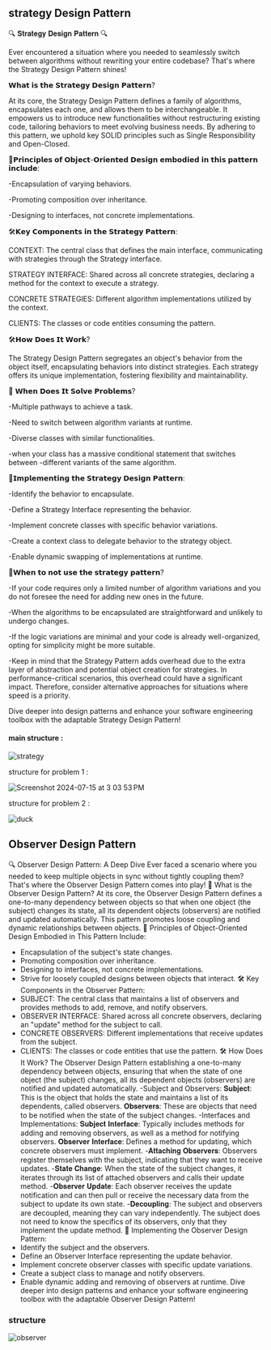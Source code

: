 ## strategy Design Pattern
🔍 𝐒𝐭𝐫𝐚𝐭𝐞𝐠𝐲 𝐃𝐞𝐬𝐢𝐠𝐧 𝐏𝐚𝐭𝐭𝐞𝐫𝐧 🔍

Ever encountered a situation where you needed to seamlessly switch between algorithms without rewriting your entire codebase? That's where the Strategy Design Pattern shines!

𝗪𝗵𝗮𝘁 𝗶𝘀 𝘁𝗵𝗲 𝗦𝘁𝗿𝗮𝘁𝗲𝗴𝘆 𝗗𝗲𝘀𝗶𝗴𝗻 𝗣𝗮𝘁𝘁𝗲𝗿𝗻?

At its core, the Strategy Design Pattern defines a family of algorithms, encapsulates each one, and allows them to be interchangeable. It empowers us to introduce new functionalities without restructuring existing code, tailoring behaviors to meet evolving business needs. By adhering to this pattern, we uphold key SOLID principles such as Single Responsibility and Open-Closed.

🌟𝗣𝗿𝗶𝗻𝗰𝗶𝗽𝗹𝗲𝘀 𝗼𝗳 𝗢𝗯𝗷𝗲𝗰𝘁-𝗢𝗿𝗶𝗲𝗻𝘁𝗲𝗱 𝗗𝗲𝘀𝗶𝗴𝗻 𝗲𝗺𝗯𝗼𝗱𝗶𝗲𝗱 𝗶𝗻 𝘁𝗵𝗶𝘀 𝗽𝗮𝘁𝘁𝗲𝗿𝗻 𝗶𝗻𝗰𝗹𝘂𝗱𝗲:

-Encapsulation of varying behaviors.

-Promoting composition over inheritance.

-Designing to interfaces, not concrete implementations.

🛠️𝗞𝗲𝘆 𝗖𝗼𝗺𝗽𝗼𝗻𝗲𝗻𝘁𝘀 𝗶𝗻 𝘁𝗵𝗲 𝗦𝘁𝗿𝗮𝘁𝗲𝗴𝘆 𝗣𝗮𝘁𝘁𝗲𝗿𝗻:

CONTEXT: The central class that defines the main interface, communicating with strategies through the Strategy interface.

STRATEGY INTERFACE: Shared across all concrete strategies, declaring a method for the context to execute a strategy.

CONCRETE STRATEGIES: Different algorithm implementations utilized by the context.

CLIENTS: The classes or code entities consuming the pattern.

🛠️𝗛𝗼𝘄 𝗗𝗼𝗲𝘀 𝗜𝘁 𝗪𝗼𝗿𝗸?

The Strategy Design Pattern segregates an object's behavior from the object itself, encapsulating behaviors into distinct strategies. Each strategy offers its unique implementation, fostering flexibility and maintainability.

🎯 𝗪𝗵𝗲𝗻 𝗗𝗼𝗲𝘀 𝗜𝘁 𝗦𝗼𝗹𝘃𝗲 𝗣𝗿𝗼𝗯𝗹𝗲𝗺𝘀?

-Multiple pathways to achieve a task.

-Need to switch between algorithm variants at runtime.

-Diverse classes with similar functionalities.

-when your class has a massive conditional statement that switches between -different variants of the same algorithm.

🌿𝗜𝗺𝗽𝗹𝗲𝗺𝗲𝗻𝘁𝗶𝗻𝗴 𝘁𝗵𝗲 𝗦𝘁𝗿𝗮𝘁𝗲𝗴𝘆 𝗗𝗲𝘀𝗶𝗴𝗻 𝗣𝗮𝘁𝘁𝗲𝗿𝗻:

-Identify the behavior to encapsulate.

-Define a Strategy Interface representing the behavior.

-Implement concrete classes with specific behavior variations.

-Create a context class to delegate behavior to the strategy object.

-Enable dynamic swapping of implementations at runtime.

🚫𝗪𝗵𝗲𝗻 𝘁𝗼 𝗻𝗼𝘁 𝘂𝘀𝗲 𝘁𝗵𝗲 𝘀𝘁𝗿𝗮𝘁𝗲𝗴𝘆 𝗽𝗮𝘁𝘁𝗲𝗿𝗻?

-If your code requires only a limited number of algorithm variations and you do not foresee the need for adding new ones in the future.

-When the algorithms to be encapsulated are straightforward and unlikely to undergo changes.

-If the logic variations are minimal and your code is already well-organized, opting for simplicity might be more suitable.

-Keep in mind that the Strategy Pattern adds overhead due to the extra layer of abstraction and potential object creation for strategies. In performance-critical scenarios, this overhead could have a significant impact. Therefore, consider alternative approaches for situations where speed is a priority.

Dive deeper into design patterns and enhance your software engineering toolbox with the adaptable Strategy Design Pattern!

#### main structure : 

![strategy](https://github.com/user-attachments/assets/3075d39e-2f63-4707-86c4-dee751941880)


structure for problem 1 :

![Screenshot 2024-07-15 at 3 03 53 PM](https://github.com/user-attachments/assets/596af59b-e300-4550-81dd-a3ab5f3951ad)

structure for problem 2 :

![duck](https://github.com/user-attachments/assets/a71e5d20-376b-448a-92e8-eaafba756305)




## Observer Design Pattern
🔍 Observer Design Pattern: A Deep Dive
Ever faced a scenario where you needed to keep multiple objects in sync without tightly coupling them? That's where the Observer Design Pattern comes into play!
👀 What is the Observer Design Pattern? At its core, the Observer Design Pattern defines a one-to-many dependency between objects so that when one object (the subject) changes its state, all its dependent objects (observers) are notified and updated automatically. This pattern promotes loose coupling and dynamic relationships between objects.
🌟 Principles of Object-Oriented Design Embodied in This Pattern Include:
* Encapsulation of the subject's state changes.
* Promoting composition over inheritance.
* Designing to interfaces, not concrete implementations.
* Strive for loosely coupled designs between objects that interact.
🛠️ Key Components in the Observer Pattern:
* SUBJECT: The central class that maintains a list of observers and provides methods to add, remove, and notify observers.
* OBSERVER INTERFACE: Shared across all concrete observers, declaring an "update" method for the subject to call.
* CONCRETE OBSERVERS: Different implementations that receive updates from the subject.
* CLIENTS: The classes or code entities that use the pattern.
🛠️ How Does It Work? The Observer Design Pattern establishing a one-to-many dependency between objects, ensuring that when the state of one object (the subject) changes, all its dependent objects (observers) are notified and updated automatically.
-Subject and Observers:
   𝐒𝐮𝐛𝐣𝐞𝐜𝐭: This is the object that holds the state and maintains a list of its dependents, called observers.
   𝐎𝐛𝐬𝐞𝐫𝐯𝐞𝐫𝐬: These are objects that need to be notified when the state of the subject changes.
-Interfaces and Implementations:
   𝐒𝐮𝐛𝐣𝐞𝐜𝐭 𝐈𝐧𝐭𝐞𝐫𝐟𝐚𝐜𝐞: Typically includes methods for adding and removing observers, as well as a method for notifying observers.
   𝐎𝐛𝐬𝐞𝐫𝐯𝐞𝐫 𝐈𝐧𝐭𝐞𝐫𝐟𝐚𝐜𝐞: Defines a method for updating, which concrete observers must implement.
-𝐀𝐭𝐭𝐚𝐜𝐡𝐢𝐧𝐠 𝐎𝐛𝐬𝐞𝐫𝐯𝐞𝐫𝐬: Observers register themselves with the subject, indicating that they want to receive updates.
-𝐒𝐭𝐚𝐭𝐞 𝐂𝐡𝐚𝐧𝐠𝐞: When the state of the subject changes, it iterates through its list of attached observers and calls their update method.
-𝐎𝐛𝐬𝐞𝐫𝐯𝐞𝐫 𝐔𝐩𝐝𝐚𝐭𝐞: Each observer receives the update notification and can then pull or receive the necessary data from the subject to update its own state.
-𝐃𝐞𝐜𝐨𝐮𝐩𝐥𝐢𝐧𝐠: The subject and observers are decoupled, meaning they can vary independently. The subject does not need to know the specifics of its observers, only that they implement the update method.
🌿 Implementing the Observer Design Pattern:
* Identify the subject and the observers.
* Define an Observer Interface representing the update behavior.
* Implement concrete observer classes with specific update variations.
* Create a subject class to manage and notify observers.
* Enable dynamic adding and removing of observers at runtime.
Dive deeper into design patterns and enhance your software engineering toolbox with the adaptable Observer Design Pattern!

### structure

![observer](https://github.com/user-attachments/assets/f2777817-50d3-4920-b871-9a0a4fd3056b)

